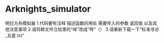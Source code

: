 # Arknights_simulator
明日方舟模拟器
1.代码要有注释 描述函数的用处 需要传入的参数 返回值 以及其他注意事项
2.请将群文件立绘里的“哞”改成“吽”（）
3.请重新下载一下“标准寻访_五星.txt”
